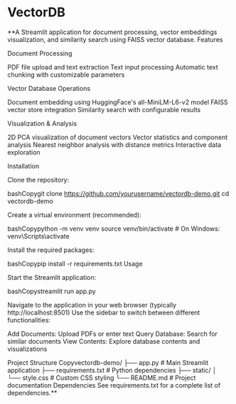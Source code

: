 # VectorDB
**A Streamlit application for document processing, vector embeddings visualization, and similarity search using FAISS vector database.
Features

Document Processing

PDF file upload and text extraction
Text input processing
Automatic text chunking with customizable parameters


Vector Database Operations

Document embedding using HuggingFace's all-MiniLM-L6-v2 model
FAISS vector store integration
Similarity search with configurable results


Visualization & Analysis

2D PCA visualization of document vectors
Vector statistics and component analysis
Nearest neighbor analysis with distance metrics
Interactive data exploration



Installation

Clone the repository:

bashCopygit clone https://github.com/yourusername/vectordb-demo.git
cd vectordb-demo

Create a virtual environment (recommended):

bashCopypython -m venv venv
source venv/bin/activate  # On Windows: venv\Scripts\activate

Install the required packages:

bashCopypip install -r requirements.txt
Usage

Start the Streamlit application:

bashCopystreamlit run app.py

Navigate to the application in your web browser (typically http://localhost:8501)
Use the sidebar to switch between different functionalities:

Add Documents: Upload PDFs or enter text
Query Database: Search for similar documents
View Contents: Explore database contents and visualizations



Project Structure
Copyvectordb-demo/
├── app.py              # Main Streamlit application
├── requirements.txt    # Python dependencies
├── static/
│   └── style.css      # Custom CSS styling
└── README.md          # Project documentation
Dependencies
See requirements.txt for a complete list of dependencies.**
